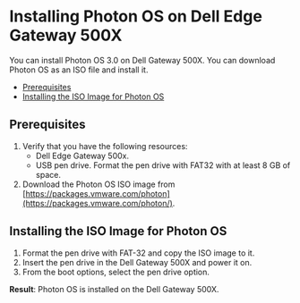 # Installing Photon OS on Dell Edge Gateway 500X

You can install Photon OS 3.0 on Dell Gateway 500X. You can download Photon OS as an ISO file and install it.

- [Prerequisites](#prerequisites)
- [Installing the ISO Image for Photon OS](#installing-the-iso-image-for-photon-os)

## Prerequisites

1.	Verify that you have the following resources:
    - Dell Edge Gateway 500x.
    - USB pen drive. Format the pen drive with FAT32 with at least 8 GB of space.
2.	Download the Photon OS ISO image from [https://packages.vmware.com/photon](https://packages.vmware.com/photon/).

## Installing the ISO Image for Photon OS

1. Format the pen drive with FAT-32 and copy the ISO image to it.
1. Insert the pen drive in the Dell Gateway 500X and power it on. 
1. From the boot options, select the pen drive option. 

**Result**: Photon OS is installed on the Dell Gateway 500X.


